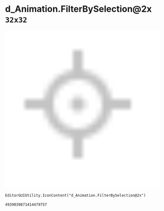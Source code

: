 # d_Animation.FilterBySelection@2x `32x32`
<img src="/img/d_Animation.FilterBySelection@2x.png" width=512 height=512>

``` CSharp
EditorGUIUtility.IconContent("d_Animation.FilterBySelection@2x")
```
```
4939039871414479757
```
